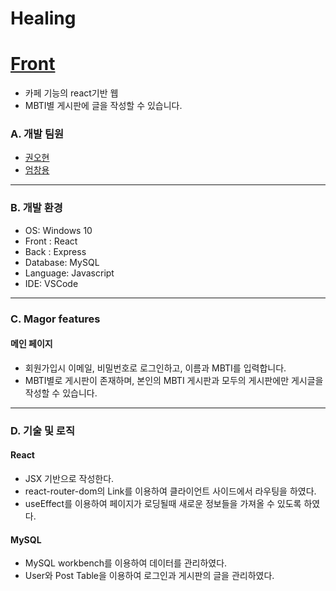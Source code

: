 # Healing
# [Front](https://github.com/dkanrjsk2/client)

- 카페 기능의 react기반 웹
- MBTI별 게시판에 글을 작성할 수 있습니다.

### A. 개발 팀원

- [권오현](https://github.com/fbre0717)
- [엄창용](https://github.com/um8389)

---

### B. 개발 환경

- OS: Windows 10
- Front : React
- Back : Express
- Database: MySQL
- Language: Javascript
- IDE: VSCode

---

### C. Magor features

#### 메인 페이지

- 회원가입시 이메일, 비밀번호로 로그인하고, 이름과 MBTI를 입력합니다.
- MBTI별로 게시판이 존재하며, 본인의 MBTI 게시판과 모두의 게시판에만 게시글을 작성할 수 있습니다.
  
---

### D. 기술 및 로직

#### React
- JSX 기반으로 작성한다.
- react-router-dom의 Link를 이용하여 클라이언트 사이드에서 라우팅을 하였다.
- useEffect를 이용하여 페이지가 로딩될때 새로운 정보들을 가져올 수 있도록 하였다.

#### MySQL
- MySQL workbench를 이용하여 데이터를 관리하였다.
- User와 Post Table을 이용하여 로그인과 게시판의 글을 관리하였다.
